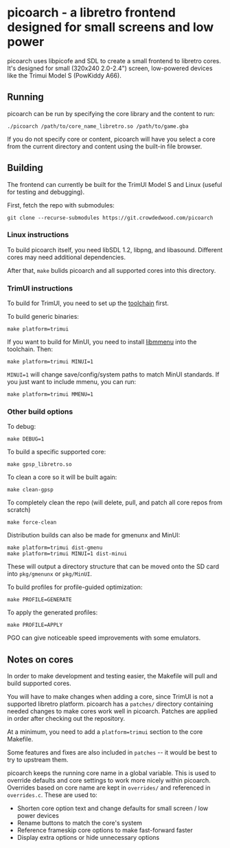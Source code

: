# picoarch - a libretro frontend designed for small screens and low power

picoarch uses libpicofe and SDL to create a small frontend to libretro cores. It's designed for small (320x240 2.0-2.4") screen, low-powered devices like the Trimui Model S (PowKiddy A66).

## Running

picoarch can be run by specifying the core library and the content to run:

```
./picoarch /path/to/core_name_libretro.so /path/to/game.gba
```

If you do not specify core or content, picoarch will have you select a core from the current directory and content using the built-in file browser.

## Building

The frontend can currently be built for the TrimUI Model S and Linux (useful for testing and debugging).

First, fetch the repo with submodules:

```
git clone --recurse-submodules https://git.crowdedwood.com/picoarch
```

### Linux instructions

To build picoarch itself, you need libSDL 1.2, libpng, and libasound. Different cores may need additional dependencies.

After that, `make` bulids picoarch and all supported cores into this directory.

### TrimUI instructions

To build for TrimUI, you need to set up the [toolchain](https://git.crowdedwood.com/trimui-toolchain/about/) first.

To build generic binaries:

```
make platform=trimui
```

If you want to build for MinUI, you need to install [libmmenu](https://github.com/shauninman/libmmenu) into the toolchain. Then:

```
make platform=trimui MINUI=1
```

`MINUI=1` will change save/config/system paths to match MinUI standards. If you just want to include mmenu, you can run:

```
make platform=trimui MMENU=1
```

### Other build options

To debug:

```
make DEBUG=1
```

To build a specific supported core:

```
make gpsp_libretro.so
```

To clean a core so it will be built again:

```
make clean-gpsp
```

To completely clean the repo (will delete, pull, and patch all core repos from scratch)

```
make force-clean
```

Distribution builds can also be made for gmenunx and MinUI:

```
make platform=trimui dist-gmenu
make platform=trimui MINUI=1 dist-minui
```

These will output a directory structure that can be moved onto the SD card into `pkg/gmenunx` or `pkg/MinUI`.

To build profiles for profile-guided optimization:

```
make PROFILE=GENERATE
```

To apply the generated profiles:

```
make PROFILE=APPLY
```

PGO can give noticeable speed improvements with some emulators.

## Notes on cores

In order to make development and testing easier, the Makefile will pull and build supported cores.

You will have to make changes when adding a core, since TrimUI is not a supported libretro platform. picoarch has a `patches/` directory containing needed changes to make cores work well in picoarch. Patches are applied in order after checking out the repository. 

At a minimum, you need to add a `platform=trimui` section to the core Makefile.

Some features and fixes are also included in `patches` -- it would be best to try to upstream them.

picoarch keeps the running core name in a global variable. This is used to override defaults and core settings to work more nicely within picoarch. Overrides based on core name are kept in `overrides/` and referenced in `overrides.c`. These are used to:

- Shorten core option text and change defaults for small screen / low power devices
- Rename buttons to match the core's system
- Reference frameskip core options to make fast-forward faster
- Display extra options or hide unnecessary options
